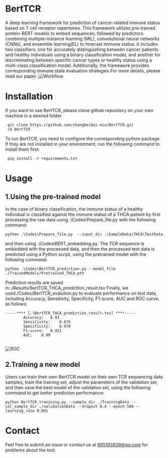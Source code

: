 # BertTCR
A deep learning framework for prediction of cancer-related immune status based on T cell receptor repertoires. This framework utilizes pre-trained protein-BERT models to embed sequences, followed by predictors combining multiple-instance learning (MIL), convolutional neural networks (CNNs), and ensemble learning(EL) to forecast immune status. It includes two classifiers: one for accurately distinguishing between cancer patients and healthy individuals using a binary classification model, and another for discriminating between specific cancer types or healthy status using a multi-class classification model. Additionally, the framework provides corresponding immune state evaluation strategies.For more details, please read our paper.
![Workflow ](https://github.com/zhangbeibei-min/BertTCR/tree/main/Workflow)


# Installation

If you want to use BertTCR, please clone github repository on your own machine in a desired folder
```
 git clone https://github.com/zhangbeibei-min/BertTCR.git
 cd BertTCR
```
To run BertTCR, you need to configure the corresponding python package. If they are not installed in your environment, run the following command to install them first:
```
 pip install -r requirements.txt
```

# Usage
## 1.Using the pre-trained model
In the case of binary classification, the immune status of a healthy individual is classified against the immune status of a THCA patient by first processing the raw data using .\Codes\Prepare_file.py with the following command:
```
python .\Codes\Prepare_file.py  --input_dir .\SampleData\THCA\TestData

```
and then using .\Codes\BERT_embedding.py. The TCR sequence is embedded with the processed data, and then the processed test data is predicted using a Python script, using the pretrained model with the following command:

```
python .\Codes\BertTCR_prediction.py --model_file ./TrainedModels/Pretrained_THCA.pth

```
Prediction results are saved in:./Results/BertTCR_THCA_prediction_result.tsv
Finally, we used./Codes/BertTCR_evalution.py to evaluate performance on test data, including Accuracy, Sensitivity, Specificity, F1-score, AUC and ROC curve, as follows:
```
-----**** [.\BertTCR_THCA_prediction_result.tsv] ****-----
        Accuracy:	0.93
        Sensitivity:	0.875
        Specificity:	0.978
        F1-score:	0.921
        AUC:	0.99
        
```
![ROC](https://github.com/zhangbeibei-min/BertTCR/tree/main/Figures)

## 2.Training a new model
Users can train their own BertTCR model on their own TCR sequencing data samples, train the training set, adjust the parameters of the validation set, and then save the best model of the validation set, using the following command to get better prediction performance:
```
python BertTCR_tranining.py --sample_dir ./TrainingData --val_sample_dir ./validationData --dropout 0.4 --epoch 500 --learning_rate 0.001

```

# Contact
Feel free to submit an issue or contact us at 695193839@qq.com for problems about the tool.